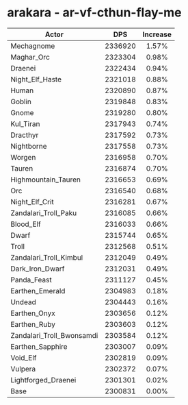 # arakara - ar-vf-cthun-flay-me
| Actor | DPS | Increase |
|---|:---:|:---:|
|Mechagnome|2336920|1.57%|
|Maghar_Orc|2323304|0.98%|
|Draenei|2322434|0.94%|
|Night_Elf_Haste|2321018|0.88%|
|Human|2320890|0.87%|
|Goblin|2319848|0.83%|
|Gnome|2319280|0.80%|
|Kul_Tiran|2317943|0.74%|
|Dracthyr|2317592|0.73%|
|Nightborne|2317558|0.73%|
|Worgen|2316958|0.70%|
|Tauren|2316874|0.70%|
|Highmountain_Tauren|2316653|0.69%|
|Orc|2316540|0.68%|
|Night_Elf_Crit|2316281|0.67%|
|Zandalari_Troll_Paku|2316085|0.66%|
|Blood_Elf|2316033|0.66%|
|Dwarf|2315744|0.65%|
|Troll|2312568|0.51%|
|Zandalari_Troll_Kimbul|2312049|0.49%|
|Dark_Iron_Dwarf|2312031|0.49%|
|Panda_Feast|2311127|0.45%|
|Earthen_Emerald|2304983|0.18%|
|Undead|2304443|0.16%|
|Earthen_Onyx|2303656|0.12%|
|Earthen_Ruby|2303603|0.12%|
|Zandalari_Troll_Bwonsamdi|2303584|0.12%|
|Earthen_Sapphire|2303007|0.09%|
|Void_Elf|2302819|0.09%|
|Vulpera|2302372|0.07%|
|Lightforged_Draenei|2301301|0.02%|
|Base|2300831|0.00%|

